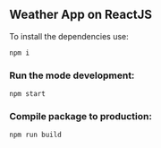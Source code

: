 ## Weather App on ReactJS

To install the dependencies use:

```
npm i
```

### Run the mode development:

```
npm start
```

### Compile package to production:

```
npm run build
```
